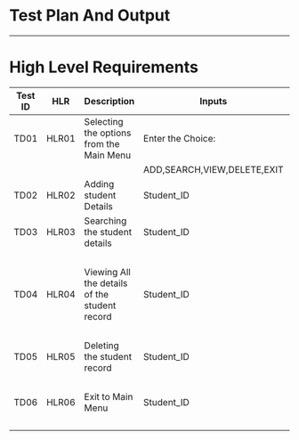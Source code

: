 # Test Plan And Output
------------------------
  # High Level Requirements
  
  
Test ID	 |    HLR	    |                  Description                       |            Inputs          	|      Expected O/P	         |         Actual O/P             |
---------|------------|----------------------------------------------------|------------------------------|----------------------------|--------------------------------|
TD01	   |    HLR01	  |       Selecting the  options from the Main Menu	   | Enter the Choice:            |  Contents of menu Displayed|      Contents of menu Displayed|
         |            |                                                    |   ADD,SEARCH,VIEW,DELETE,EXIT|        Successfully	       |            Successfully        |          |            |                                                    |                              |                            |                                |
TD02	   |    HLR02	  |               Adding student Details	             |             Student_ID	      |   Added Record Succesfully |    Add the record of thestudent|
TD03	   |    HLR03	  |       Searching the student details	               |           Student_ID	        |  Searched the Record       |   Search a particular student's| 
         |            |                                                    |                              |           successfully	   |             record             |          |            |                                                    |                              |                            |                                |
TD04	   |    HLR04	  |       Viewing All the details of the student record|	          Student_ID	      |    Viewed All the records  |   View allsavedstudent'srecord |
         |            |                                                    |                              |           Successfully	   |                                |          |            |                                                    |                              |                            |                                |
TD05	   |    HLR05	  |            Deleting the student record	           |             Student_ID	      |     Student Record Deleted |  Deletthespecifiedstudent's    |
         |            |                                                    |                              |           Successfully	   |               record           |          |            |                                                    |                              |                            |                                |
TD06	   |    HLR06	  |                 Exit to Main Menu	                 |           Student_ID	        | Successfully Returned to   |    Return to the main menu     |
         |            |                                                    |                              |        Main Menu	         |                                |

